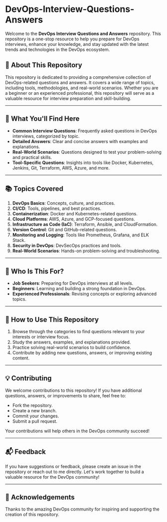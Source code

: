 # DevOps-Interview-Questions-Answers

Welcome to the **DevOps Interview Questions and Answers** repository. This repository is a one-stop resource to help you prepare for DevOps interviews, enhance your knowledge, and stay updated with the latest trends and technologies in the DevOps ecosystem.  

## 📖 About This Repository  
This repository is dedicated to providing a comprehensive collection of DevOps-related questions and answers. It covers a wide range of topics, including tools, methodologies, and real-world scenarios. Whether you are a beginner or an experienced professional, this repository will serve as a valuable resource for interview preparation and skill-building.  

---

## 🚀 What You'll Find Here  
- **Common Interview Questions**: Frequently asked questions in DevOps interviews, categorized by topic.  
- **Detailed Answers**: Clear and concise answers with examples and explanations.  
- **Real-World Scenarios**: Questions designed to test your problem-solving and practical skills.  
- **Tool-Specific Questions**: Insights into tools like Docker, Kubernetes, Jenkins, Git, Terraform, AWS, Azure, and more.  

---

## 📚 Topics Covered  
1. **DevOps Basics**: Concepts, culture, and practices.  
2. **CI/CD**: Tools, pipelines, and best practices.  
3. **Containerization**: Docker and Kubernetes-related questions.  
4. **Cloud Platforms**: AWS, Azure, and GCP-focused questions.  
5. **Infrastructure as Code (IaC)**: Terraform, Ansible, and CloudFormation.  
6. **Version Control**: Git and GitHub-related questions.  
7. **Monitoring and Logging**: Tools like Prometheus, Grafana, and ELK Stack.  
8. **Security in DevOps**: DevSecOps practices and tools.  
9. **Real-World Scenarios**: Hands-on problem-solving and troubleshooting.  

---

## 🎯 Who Is This For?  
- **Job Seekers**: Preparing for DevOps interviews at all levels.  
- **Beginners**: Learning and building a strong foundation in DevOps.  
- **Experienced Professionals**: Revising concepts or exploring advanced topics.  

---

## 🌟 How to Use This Repository  
1. Browse through the categories to find questions relevant to your interests or interview focus.  
2. Study the answers, examples, and explanations provided.  
3. Practice solving real-world scenarios to build confidence.  
4. Contribute by adding new questions, answers, or improving existing content.  

---

## 💡 Contributing  
We welcome contributions to this repository! If you have additional questions, answers, or improvements to share, feel free to:  
- Fork the repository.  
- Create a new branch.  
- Commit your changes.  
- Submit a pull request.  

Your contributions will help others in the DevOps community succeed!  

---

## 📬 Feedback  
If you have suggestions or feedback, please create an issue in the repository or reach out to me directly. Let's work together to build a valuable resource for the DevOps community!  

---

## 🙌 Acknowledgements  
Thanks to the amazing DevOps community for inspiring and supporting the creation of this repository.  
